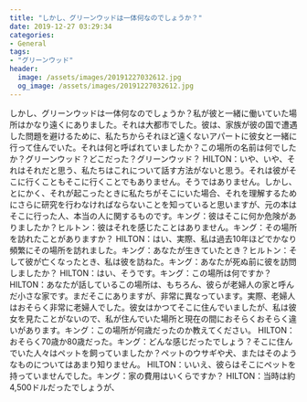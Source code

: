 ```yaml
---
title: "しかし、グリーンウッドは一体何なのでしょうか？"
date: 2019-12-27 03:29:34
categories:
- General
tags:
- "グリーンウッド"
header:
  image: /assets/images/20191227032612.jpg
  og_image: /assets/images/20191227032612.jpg
---
```


しかし、グリーンウッドは一体何なのでしょうか？私が彼と一緒に働いていた場所はかなり遠くにありました。それは大都市でした。彼は、家族が彼の国で遭遇した問題を避けるために、私たちからそれほど遠くないアパートに彼女と一緒に行って住んでいた。それは何と呼ばれていましたか？この場所の名前は何でしたか？グリーンウッド？どこだった？グリーンウッド？ HILTON：いや、いや、それはそれだと思う、私たちはこれについて話す方法がないと思う。それは彼がそこに行くこともそこに行くことでもありません。そうではありません。しかし、とにかく、それが起こったときに私たちがそこにいた場合、それを理解するためにさらに研究を行わなければならないことを知っていると思いますが、元の本はそこに行った人、本当の人に関するものです。キング：彼はそこに何か危険がありましたか？ヒルトン：彼はそれを感じたことはありません。キング：その場所を訪れたことがありますか？ HILTON：はい、実際、私は過去10年ほどでかなり頻繁にその場所を訪れました。キング：あなたが生きていたとき？ヒルトン：そして彼が亡くなったとき、私は彼を訪ねた。キング：あなたが死ぬ前に彼を訪問しましたか？ HILTON：はい、そうです。キング：この場所は何ですか？ HILTON：あなたが話しているこの場所は、もちろん、彼らが老婦人の家と呼んだ小さな家です。まだそこにありますが、非常に異なっています。実際、老婦人はおそらく非常に老婦人でした。彼女はかつてそこに住んでいましたが、私は彼女を見たことがないので、私が住んでいた場所と現在の間におそらくおそらく違いがあります。キング：この場所が何歳だったのか教えてください。 HILTON：おそらく70歳か80歳だった。キング：どんな感じだったでしょう？そこに住んでいた人々はペットを飼っていましたか？ペットのウサギや犬、またはそのようなものについてはあまり知りません。 HILTON：いいえ、彼らはそこにペットを持っていませんでした。キング：家の費用はいくらですか？ HILTON：当時は約4,500ドルだったでしょうが、
